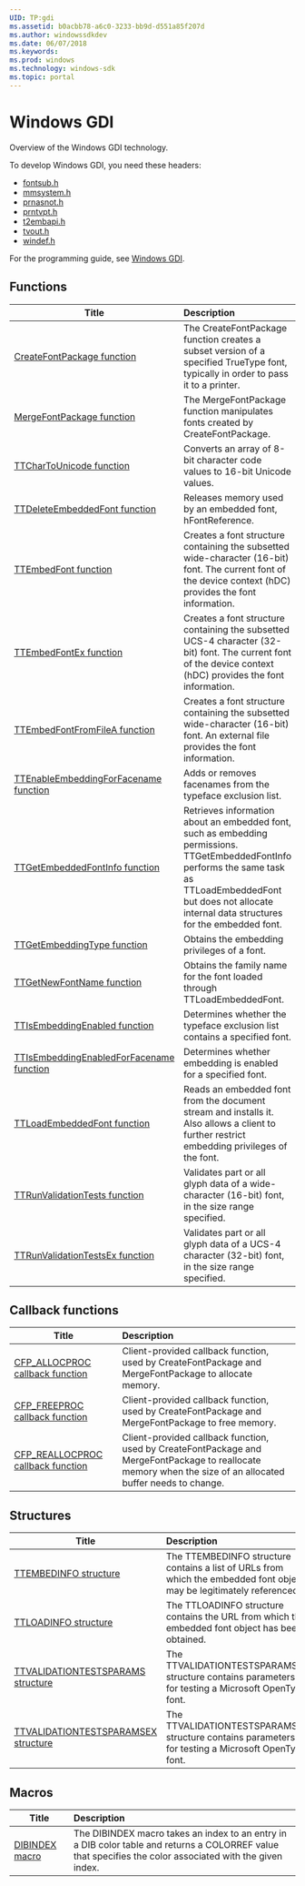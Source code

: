```yaml
---
UID: TP:gdi
ms.assetid: b0acbb78-a6c0-3233-bb9d-d551a85f207d
ms.author: windowssdkdev
ms.date: 06/07/2018
ms.keywords: 
ms.prod: windows
ms.technology: windows-sdk
ms.topic: portal
---
```


# Windows GDI



Overview of the Windows GDI technology.

To develop Windows GDI, you need these headers:

 * [fontsub.h](..\fontsub\index.md)
 * [mmsystem.h](..\mmsystem\index.md)
 * [prnasnot.h](..\prnasnot\index.md)
 * [prntvpt.h](..\prntvpt\index.md)
 * [t2embapi.h](..\t2embapi\index.md)
 * [tvout.h](..\tvout\index.md)
 * [windef.h](..\windef\index.md)

For the programming guide, see [Windows GDI](/windows/desktop/gdi).

## Functions

| Title   | Description   |
| ---- |:---- |
| [CreateFontPackage function](..\fontsub\nf-fontsub-createfontpackage.md) | The CreateFontPackage function creates a subset version of a specified TrueType font, typically in order to pass it to a printer. |
| [MergeFontPackage function](..\fontsub\nf-fontsub-mergefontpackage.md) | The MergeFontPackage function manipulates fonts created by CreateFontPackage. |
| [TTCharToUnicode function](..\t2embapi\nf-t2embapi-ttchartounicode.md) | Converts an array of 8-bit character code values to 16-bit Unicode values. |
| [TTDeleteEmbeddedFont function](..\t2embapi\nf-t2embapi-ttdeleteembeddedfont.md) | Releases memory used by an embedded font, hFontReference. |
| [TTEmbedFont function](..\t2embapi\nf-t2embapi-ttembedfont.md) | Creates a font structure containing the subsetted wide-character (16-bit) font. The current font of the device context (hDC) provides the font information. |
| [TTEmbedFontEx function](..\t2embapi\nf-t2embapi-ttembedfontex.md) | Creates a font structure containing the subsetted UCS-4 character (32-bit) font. The current font of the device context (hDC) provides the font information. |
| [TTEmbedFontFromFileA function](..\t2embapi\nf-t2embapi-ttembedfontfromfilea.md) | Creates a font structure containing the subsetted wide-character (16-bit) font. An external file provides the font information. |
| [TTEnableEmbeddingForFacename function](..\t2embapi\nf-t2embapi-ttenableembeddingforfacename.md) | Adds or removes facenames from the typeface exclusion list. |
| [TTGetEmbeddedFontInfo function](..\t2embapi\nf-t2embapi-ttgetembeddedfontinfo.md) | Retrieves information about an embedded font, such as embedding permissions. TTGetEmbeddedFontInfo performs the same task as TTLoadEmbeddedFont but does not allocate internal data structures for the embedded font. |
| [TTGetEmbeddingType function](..\t2embapi\nf-t2embapi-ttgetembeddingtype.md) | Obtains the embedding privileges of a font. |
| [TTGetNewFontName function](..\t2embapi\nf-t2embapi-ttgetnewfontname.md) | Obtains the family name for the font loaded through TTLoadEmbeddedFont. |
| [TTIsEmbeddingEnabled function](..\t2embapi\nf-t2embapi-ttisembeddingenabled.md) | Determines whether the typeface exclusion list contains a specified font. |
| [TTIsEmbeddingEnabledForFacename function](..\t2embapi\nf-t2embapi-ttisembeddingenabledforfacename.md) | Determines whether embedding is enabled for a specified font. |
| [TTLoadEmbeddedFont function](..\t2embapi\nf-t2embapi-ttloadembeddedfont.md) | Reads an embedded font from the document stream and installs it. Also allows a client to further restrict embedding privileges of the font. |
| [TTRunValidationTests function](..\t2embapi\nf-t2embapi-ttrunvalidationtests.md) | Validates part or all glyph data of a wide-character (16-bit) font, in the size range specified. |
| [TTRunValidationTestsEx function](..\t2embapi\nf-t2embapi-ttrunvalidationtestsex.md) | Validates part or all glyph data of a UCS-4 character (32-bit) font, in the size range specified. |

## Callback functions

| Title   | Description   |
| ---- |:---- |
| [CFP_ALLOCPROC callback function](..\fontsub\nc-fontsub-cfp_allocproc.md) | Client-provided callback function, used by CreateFontPackage and MergeFontPackage to allocate memory. |
| [CFP_FREEPROC callback function](..\fontsub\nc-fontsub-cfp_freeproc.md) | Client-provided callback function, used by CreateFontPackage and MergeFontPackage to free memory. |
| [CFP_REALLOCPROC callback function](..\fontsub\nc-fontsub-cfp_reallocproc.md) | Client-provided callback function, used by CreateFontPackage and MergeFontPackage to reallocate memory when the size of an allocated buffer needs to change. |

## Structures

| Title   | Description   |
| ---- |:---- |
| [TTEMBEDINFO structure](..\t2embapi\ns-t2embapi-ttembedinfo.md) | The TTEMBEDINFO structure contains a list of URLs from which the embedded font object may be legitimately referenced. |
| [TTLOADINFO structure](..\t2embapi\ns-t2embapi-ttloadinfo.md) | The TTLOADINFO structure contains the URL from which the embedded font object has been obtained. |
| [TTVALIDATIONTESTSPARAMS structure](..\t2embapi\ns-t2embapi-ttvalidationtestsparams.md) | The TTVALIDATIONTESTSPARAMS structure contains parameters for testing a Microsoft OpenType font. |
| [TTVALIDATIONTESTSPARAMSEX structure](..\t2embapi\ns-t2embapi-ttvalidationtestsparamsex.md) | The TTVALIDATIONTESTSPARAMSEX structure contains parameters for testing a Microsoft OpenType font. |

## Macros

| Title   | Description   |
| ---- |:---- |
| [DIBINDEX macro](..\mmsystem\nf-mmsystem-dibindex.md) | The DIBINDEX macro takes an index to an entry in a DIB color table and returns a COLORREF value that specifies the color associated with the given index. |
